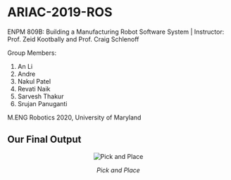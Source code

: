 # ARIAC-2019-ROS
ENPM 809B: Building a Manufacturing Robot Software System | Instructor: Prof. Zeid Kootbally and Prof. Craig Schlenoff

Group Members:
1. An Li
2. Andre
3. Nakul Patel
4. Revati Naik
5. Sarvesh Thakur
6. Srujan Panuganti

M.ENG Robotics 2020, University of Maryland

## **Our Final Output**

<p align="center">
<img src="gifs/1.gif" alt="Pick and Place">
</p>
<p align="center">
<em>Pick and Place</em>
</p>

